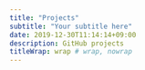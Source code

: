 ```yaml
---
title: "Projects"
subtitle: "Your subtitle here"
date: 2019-12-30T11:14:14+09:00
description: GitHub projects
titleWrap: wrap # wrap, nowrap
---
```


